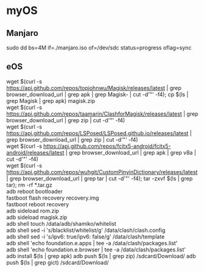 # myOS  
  
## Manjaro  
sudo dd bs=4M if=./manjaro.iso of=/dev/sdc status=progress oflag=sync  

## eOS  
wget $(curl -s https://api.github.com/repos/topjohnwu/Magisk/releases/latest | grep browser_download_url | grep apk | grep Magisk- | cut -d'"' -f4); cp $(ls | grep Magisk | grep apk) magisk.zip  
wget $(curl -s https://api.github.com/repos/taamarin/ClashforMagisk/releases/latest | grep browser_download_url | grep zip | cut -d'"' -f4)  
wget $(curl -s https://api.github.com/repos/LSPosed/LSPosed.github.io/releases/latest | grep browser_download_url | grep zip | cut -d'"' -f4)  
wget $(curl -s https://api.github.com/repos/fcitx5-android/fcitx5-android/releases/latest | grep browser_download_url | grep apk | grep v8a | cut -d'"' -f4)  
wget $(curl -s https://api.github.com/repos/wuhgit/CustomPinyinDictionary/releases/latest | grep browser_download_url | grep tar | cut -d'"' -f4); tar -zxvf $(ls | grep tar); rm -rf *.tar.gz  
adb reboot bootloader  
fastboot flash recovery recovery.img  
fastboot reboot recovery  
adb sideload rom.zip  
adb sideload magisk.zip  
adb shell touch /data/adb/shamiko/whitelist  
adb shell sed -i 's/blacklist/whitelist/g' /data/clash/clash.config  
adb shell sed -i 's/ipv6: true/ipv6: false/g' /data/clash/template  
adb shell 'echo foundation.e.apps | tee -a /data/clash/packages.list'  
adb shell 'echo foundation.e.browser | tee -a /data/clash/packages.list'  
adb install $(ls | grep apk)
adb push $(ls | grep zip) /sdcard/Download/
adb push $(ls | grep gict) /sdcard/Download/
